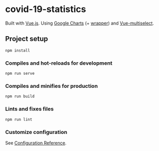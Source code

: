 # covid-19-statistics

Built with [Vue.js](https://vuejs.org/).
Using [Google Charts](https://developers.google.com/chart) (+ [wrapper](https://www.npmjs.com/package/vue-google-charts)) and [Vue-multiselect](https://vue-multiselect.js.org/).

## Project setup
```
npm install
```

### Compiles and hot-reloads for development
```
npm run serve
```

### Compiles and minifies for production
```
npm run build
```

### Lints and fixes files
```
npm run lint
```

### Customize configuration
See [Configuration Reference](https://cli.vuejs.org/config/).

